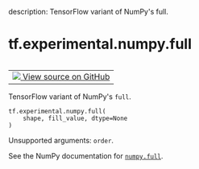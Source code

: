 description: TensorFlow variant of NumPy's full.

<div itemscope itemtype="http://developers.google.com/ReferenceObject">
<meta itemprop="name" content="tf.experimental.numpy.full" />
<meta itemprop="path" content="Stable" />
</div>

# tf.experimental.numpy.full

<!-- Insert buttons and diff -->

<table class="tfo-notebook-buttons tfo-api nocontent" align="left">
<td>
  <a target="_blank" href="https://github.com/tensorflow/tensorflow/blob/r2.4/tensorflow/python/ops/numpy_ops/np_array_ops.py#L141-L148">
    <img src="https://www.tensorflow.org/images/GitHub-Mark-32px.png" />
    View source on GitHub
  </a>
</td>
</table>



TensorFlow variant of NumPy's `full`.

<pre class="devsite-click-to-copy prettyprint lang-py tfo-signature-link">
<code>tf.experimental.numpy.full(
    shape, fill_value, dtype=None
)
</code></pre>



<!-- Placeholder for "Used in" -->

Unsupported arguments: `order`.

See the NumPy documentation for [`numpy.full`](https://numpy.org/doc/1.16/reference/generated/numpy.full.html).